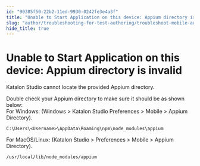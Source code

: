 ```yaml
---
id: "90385f50-22b2-11ed-9930-0242fe3e4a3f"
title: "Unable to Start Application on this device: Appium directory is invalid"
slug: "author/troubleshooting-for-test-authoring/troubleshoot-mobile-automated-testing/unable-to-start-application-on-this-device-appium-directory-is-invalid"
hide_title: true
---
```


# <a id="troubleshooting-6951" class="anchor_top_offset"/><a id="ariaid-title1" class="anchor_top_offset"/>Unable to Start Application on this device: Appium directory is invalid

<div xmlns="http://www.w3.org/1999/xhtml" className="bodydiv troubleSolution"><section className="section cause"><p className="p">Katalon Studio cannot locate the provided Appium directory.</p></section><section className="section remedy"><div className="li step p"><span className="ph cmd">Double check your Appium directory to make sure it should be as shown below:</span><div className="itemgroup info">For Windows: (<span className="ph uicontrol">Windows</span> &gt; <span className="ph uicontrol">Katalon Studio Preferences</span> &gt; <span className="ph uicontrol">Mobile</span> &gt; <span className="ph uicontrol">Appium Directory</span>).</div><div className="itemgroup info"><pre className="pre codeblock"><code>C:\Users\&lt;Username&gt;\AppData\Roaming\npm\node_modules\appium</code></pre></div><div className="itemgroup info">For MacOS/Linux: (<span className="ph uicontrol">Katalon Studio</span> &gt; <span className="ph uicontrol">Preferences</span> &gt; <span className="ph uicontrol">Mobile</span> &gt; <span className="ph uicontrol">Appium Directory</span>).</div><div className="itemgroup info"><pre className="pre codeblock"><code>/usr/local/lib/node_modules/appium</code></pre></div></div></section></div>
